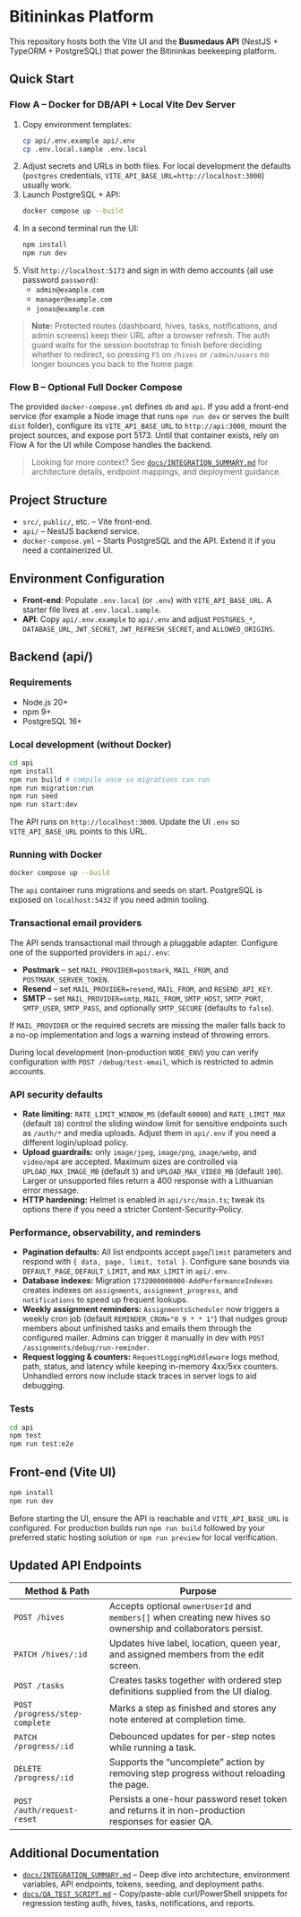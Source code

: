 # Bitininkas Platform

This repository hosts both the Vite UI and the **Busmedaus API** (NestJS + TypeORM + PostgreSQL) that power the Bitininkas beekeeping platform.

## Quick Start

### Flow A – Docker for DB/API + Local Vite Dev Server
1. Copy environment templates:
   ```bash
   cp api/.env.example api/.env
   cp .env.local.sample .env.local
   ```
2. Adjust secrets and URLs in both files. For local development the defaults (`postgres` credentials, `VITE_API_BASE_URL=http://localhost:3000`) usually work.
3. Launch PostgreSQL + API:
   ```bash
   docker compose up --build
   ```
4. In a second terminal run the UI:
   ```bash
   npm install
   npm run dev
   ```
5. Visit `http://localhost:5173` and sign in with demo accounts (all use password `password`):
   - `admin@example.com`
   - `manager@example.com`
   - `jonas@example.com`

> **Note:** Protected routes (dashboard, hives, tasks, notifications, and admin screens) keep their URL after a browser refresh. The auth guard waits for the session bootstrap to finish before deciding whether to redirect, so pressing `F5` on `/hives` or `/admin/users` no longer bounces you back to the home page.

### Flow B – Optional Full Docker Compose
The provided `docker-compose.yml` defines `db` and `api`. If you add a front-end service (for example a Node image that runs `npm run dev` or serves the built `dist` folder), configure its `VITE_API_BASE_URL` to `http://api:3000`, mount the project sources, and expose port 5173. Until that container exists, rely on Flow A for the UI while Compose handles the backend.

> Looking for more context? See [`docs/INTEGRATION_SUMMARY.md`](docs/INTEGRATION_SUMMARY.md) for architecture details, endpoint mappings, and deployment guidance.

## Project Structure

- `src/`, `public/`, etc. – Vite front-end.
- `api/` – NestJS backend service.
- `docker-compose.yml` – Starts PostgreSQL and the API. Extend it if you need a containerized UI.

## Environment Configuration

- **Front-end**: Populate `.env.local` (or `.env`) with `VITE_API_BASE_URL`. A starter file lives at `.env.local.sample`.
- **API**: Copy `api/.env.example` to `api/.env` and adjust `POSTGRES_*`, `DATABASE_URL`, `JWT_SECRET`, `JWT_REFRESH_SECRET`, and `ALLOWED_ORIGINS`.

## Backend (api/)

### Requirements

- Node.js 20+
- npm 9+
- PostgreSQL 16+

### Local development (without Docker)

```bash
cd api
npm install
npm run build # compile once so migrations can run
npm run migration:run
npm run seed
npm run start:dev
```

The API runs on `http://localhost:3000`. Update the UI `.env` so `VITE_API_BASE_URL` points to this URL.

### Running with Docker

```bash
docker compose up --build
```

The `api` container runs migrations and seeds on start. PostgreSQL is exposed on `localhost:5432` if you need admin tooling.

### Transactional email providers

The API sends transactional mail through a pluggable adapter. Configure one of the supported providers in `api/.env`:

- **Postmark** – set `MAIL_PROVIDER=postmark`, `MAIL_FROM`, and `POSTMARK_SERVER_TOKEN`.
- **Resend** – set `MAIL_PROVIDER=resend`, `MAIL_FROM`, and `RESEND_API_KEY`.
- **SMTP** – set `MAIL_PROVIDER=smtp`, `MAIL_FROM`, `SMTP_HOST`, `SMTP_PORT`, `SMTP_USER`, `SMTP_PASS`, and optionally `SMTP_SECURE` (defaults to `false`).

If `MAIL_PROVIDER` or the required secrets are missing the mailer falls back to a no-op implementation and logs a warning instead of throwing errors.

During local development (non-production `NODE_ENV`) you can verify configuration with `POST /debug/test-email`, which is restricted to admin accounts.

### API security defaults

- **Rate limiting:** `RATE_LIMIT_WINDOW_MS` (default `60000`) and `RATE_LIMIT_MAX` (default `10`) control the sliding window limit for sensitive endpoints such as `/auth/*` and media uploads. Adjust them in `api/.env` if you need a different login/upload policy.
- **Upload guardrails:** only `image/jpeg`, `image/png`, `image/webp`, and `video/mp4` are accepted. Maximum sizes are controlled via `UPLOAD_MAX_IMAGE_MB` (default `5`) and `UPLOAD_MAX_VIDEO_MB` (default `100`). Larger or unsupported files return a 400 response with a Lithuanian error message.
- **HTTP hardening:** Helmet is enabled in `api/src/main.ts`; tweak its options there if you need a stricter Content-Security-Policy.

### Performance, observability, and reminders

- **Pagination defaults:** All list endpoints accept `page`/`limit` parameters and respond with `{ data, page, limit, total }`. Configure sane bounds via `DEFAULT_PAGE`, `DEFAULT_LIMIT`, and `MAX_LIMIT` in `api/.env`.
- **Database indexes:** Migration `1732000000000-AddPerformanceIndexes` creates indexes on `assignments`, `assignment_progress`, and `notifications` to speed up frequent lookups.
- **Weekly assignment reminders:** `AssignmentsScheduler` now triggers a weekly cron job (default `REMINDER_CRON="0 9 * * 1"`) that nudges group members about unfinished tasks and emails them through the configured mailer. Admins can trigger it manually in dev with `POST /assignments/debug/run-reminder`.
- **Request logging & counters:** `RequestLoggingMiddleware` logs method, path, status, and latency while keeping in-memory 4xx/5xx counters. Unhandled errors now include stack traces in server logs to aid debugging.

### Tests

```bash
cd api
npm test
npm run test:e2e
```

## Front-end (Vite UI)

```bash
npm install
npm run dev
```

Before starting the UI, ensure the API is reachable and `VITE_API_BASE_URL` is configured. For production builds run `npm run build` followed by your preferred static hosting solution or `npm run preview` for local verification.

## Updated API Endpoints

| Method & Path | Purpose |
| ------------- | ------- |
| `POST /hives` | Accepts optional `ownerUserId` and `members[]` when creating new hives so ownership and collaborators persist. |
| `PATCH /hives/:id` | Updates hive label, location, queen year, and assigned members from the edit screen. |
| `POST /tasks` | Creates tasks together with ordered step definitions supplied from the UI dialog. |
| `POST /progress/step-complete` | Marks a step as finished and stores any note entered at completion time. |
| `PATCH /progress/:id` | Debounced updates for per-step notes while running a task. |
| `DELETE /progress/:id` | Supports the “uncomplete” action by removing step progress without reloading the page. |
| `POST /auth/request-reset` | Persists a one-hour password reset token and returns it in non-production responses for easier QA. |

## Additional Documentation

- [`docs/INTEGRATION_SUMMARY.md`](docs/INTEGRATION_SUMMARY.md) – Deep dive into architecture, environment variables, API endpoints, tokens, seeding, and deployment paths.
- [`docs/QA_TEST_SCRIPT.md`](docs/QA_TEST_SCRIPT.md) – Copy/paste-able curl/PowerShell snippets for regression testing auth, hives, tasks, notifications, and reports.
